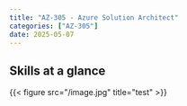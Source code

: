 ```yaml
---
title: "AZ-305 - Azure Solution Architect"
categories: ["AZ-305"]
date: 2025-05-07
---
```


## Skills at a glance

{{< figure src="/image.jpg" title="test" >}}

